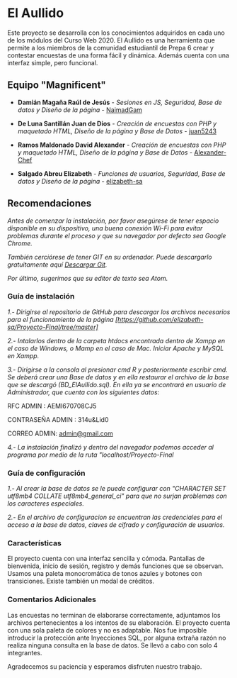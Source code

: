 # El Aullido

Este proyecto se desarrolla con los conocimientos adquiridos en cada uno de los módulos del Curso Web 2020. 
El Aullido es una herramienta que permite a los miembros de la comunidad estudiantil de Prepa 6 crear y contestar encuestas de una forma fácil y dinámica.
Además cuenta con una interfaz simple, pero funcional. 

## Equipo "Magnificent"
* **Damián Magaña Raúl de Jesús** - *Sesiones en JS, Seguridad, Base de datos y Diseño de la página* - [NaimadGam](https://github.com/NaimadGam)

* **De Luna Santillán Juan de Dios** - *Creación de encuestas con PHP y maquetado HTML, Diseño de la página y Base de Datos* - [juan5243](https://github.com/juan5243)

* **Ramos Maldonado David Alexander** - *Creación de encuestas con PHP y maquetado HTML, Diseño de la página y Base de Datos* - [Alexander-Chef](https://github.com/Alexander-Chef)

* **Salgado Abreu Elizabeth** - *Funciones de usuarios, Seguridad, Base de datos y Diseño de la página* - [elizabeth-sa](https://github.com/elizabeth-sa)


## Recomendaciones

*Antes de comenzar la instalación, por favor asegúrese de tener espacio disponible en su dispositivo, una buena conexión Wi-Fi para evitar problemas durante el proceso y que su navegador por defecto sea Google Chrome.*

*También cerciórese de tener GIT en su ordenador. Puede descargarlo gratuitamente aquí [Descargar Git](https://git-scm.com/downloads).*

*Por último, sugerimos que su editor de texto sea Atom.*

### Guía de instalación

*1.- Dirigirse al repositorio de GitHub para descargar los archivos necesarios para el funcionamiento de la página [https://github.com/elizabeth-sa/Proyecto-Final/tree/master]*

*2.- Intalarlos dentro de la carpeta htdocs encontrada dentro de Xampp en el caso de Windows, o Mamp en el caso de Mac. Iniciar Apache y MySQL en Xampp.* 

*3.- Dirigirse a la consola al presionar cmd R y posteriormente escribir cmd. Se deberá crear una Base de datos y en ella restaurar el archivo de la base que se descargó (BD_ElAullido.sql). En ella ya se encontrará en usuario de Administrador, que cuenta con los siguientes datos:*

RFC ADMIN : AEMI670708CJ5

CONTRASEÑA ADMIN : 314u&Lid0

CORREO ADMIN: admin@gmail.com

*4.- La instalación finalizó y dentro del navegador podemos acceder al programa por medio de la ruta "localhost/Proyecto-Final* 

### Guía de configuración
*1.- Al crear la base de datos se le puede configurar con "CHARACTER SET utf8mb4 COLLATE utf8mb4_general_ci" para que no surjan problemas con los caracteres especiales.*

*2.- En el archivo de configuracion se encuentran las credenciales para el acceso a la base de datos, claves de cifrado y configuración de usuarios.*

### Características
El proyecto cuenta con una interfaz sencilla y cómoda. Pantallas de bienvenida, inicio de sesión, registro y demás funciones que se observan. Usamos una paleta monocromática de tonos azules y botones con transiciones. Existe también un modal de créditos.

### Comentarios Adicionales
Las encuestas no terminan de elaborarse correctamente, adjuntamos los archivos pertenecientes a los intentos de su elaboración.
El proyecto cuenta con una sola paleta de colores y no es adaptable. Nos fue imposible introducir la protección ante Inyecciones SQL, por alguna extraña razón no realiza ninguna consulta en la base de datos. 
Se llevó a cabo con solo 4 integrantes.

Agradecemos su paciencia y esperamos disfruten nuestro trabajo.

